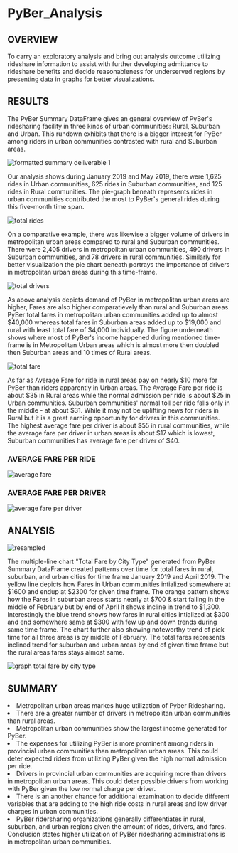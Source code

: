 # PyBer_Analysis
## OVERVIEW

To carry an exploratory analysis and bring out analysis outcome utilizing rideshare information to assist with further developing admittance to rideshare benefits and decide reasonableness for underserved regions by presenting data in graphs for better visualizations. 

## RESULTS

The PyBer Summary DataFrame gives an general overview of PyBer's ridesharing facility in three kinds of urban communities: Rural, Suburban and Urban. This rundown exhibits that there is a bigger interest for PyBer among riders in urban communities contrasted with rural and Suburban areas. 

![formatted summary deliverable 1](https://user-images.githubusercontent.com/86158802/128077186-d63c06d5-e35e-447c-8748-5a5b7ceda693.PNG)

Our analysis shows during January 2019 and May 2019, there were 1,625 rides in Urban communities, 625 rides in Suburban communities, and 125 rides in Rural communities. The pie-graph beneath represents rides in urban communities contributed the most to PyBer's general rides during this five-month time span.

![total rides](https://user-images.githubusercontent.com/86158802/128077225-ca4d0b12-842b-46a3-b85f-5cca53945e75.PNG)

On a comparative example, there was likewise a bigger volume of drivers in metropolitan urban areas compared to rural and Suburban communities. There were 2,405 drivers in metropolitan urban communities, 490 drivers in Suburban communities, and 78 drivers in rural communities. Similarly for better visualization the pie chart beneath portrays the importance of drivers in metropolitan urban areas during this time-frame. 

![total drivers](https://user-images.githubusercontent.com/86158802/128077258-10bc5806-f980-4235-81dc-0a3911ff4652.PNG)

As above analysis depicts demand of PyBer in metropolitan urban areas are higher, Fares are also higher comparatievely than rural and Suburban areas. PyBer total fares in metropolitan urban communities added up to almost $40,000 whereas total fares in Suburban areas added up to $19,000 and rural with least total fare of $4,000 individually. The figure underneath shows where most of PyBer's income happened during mentioned time-frame is in Metropolitan Urban areas which is almost more then doubled then Suburban areas and 10 times of Rural areas. 

![total fare](https://user-images.githubusercontent.com/86158802/128077282-cbbd877e-7637-409e-b1f0-cb25f872dd0b.PNG)

As far as Average Fare for ride in rural areas pay on nearly $10 more for PyBer than riders apparently in Urban areas. The Average Fare per ride is about $35 in Rural areas while the normal admission per ride is about $25 in Urban communities. Suburban communities' normal toll per ride falls only in the middle - at about $31. While it may not be uplifting news for riders in Rural but it is a great earning opportunity for drivers in this communities. The highest average fare per driver is about $55 in rural communities, while the average fare per driver in urban areas is about $17 which is lowest, Suburban communities has average fare per driver of $40.

### AVERAGE FARE PER RIDE

![average fare](https://user-images.githubusercontent.com/86158802/128077323-8b156e8e-cd8c-45d0-ba1a-e5930268ac3d.PNG)

### AVERAGE FARE PER DRIVER

![average fare per driver](https://user-images.githubusercontent.com/86158802/128077367-2e7310a3-004f-487a-96cb-100e64b109cc.PNG)

## ANALYSIS

![resampled](https://user-images.githubusercontent.com/86158802/128078011-4fbf5ab4-b732-4c21-b9bd-bb9059fe005a.PNG)


The multiple-line chart "Total Fare by City Type" generated from PyBer Summary DataFrame created patterns over time for total fares in rural, suburban, and urban cities for time frame January 2019 and April 2019. The yellow  line depicts how Fares in Urban communities intialized somewhere at $1600 and endup at $2300 for given time frame. The orange pattern shows how the Fares in suburban areas starts nearly at $700 & start falling in the middle of February but by end of April it shows incline in trend to $1,300. Interestingly the blue trend shows how fares in rural cities intialized at $300 and end somewhere same at $300 with few up and down trends during same time frame. The chart further also showing noteworthy trend of pick time for all three areas is by middle of February. The total fares represents inclined trend for suburban and urban areas by end of given time frame but the rural areas fares stays almost same.

![graph total fare by city type](https://user-images.githubusercontent.com/86158802/128077395-8262dcd2-7460-419f-b366-e61f3574a104.PNG)

## SUMMARY

<LI>Metropolitan urban areas markes huge utilization of Pyber Ridesharing. </LI>

<LI>There are a greater number of drivers in metropolitan urban communities than rural areas.</LI>

<LI>Metropolitan urban communities show the largest income generated for PyBer.</LI>

<LI>The expenses for utilizing PyBer is more prominent among riders in provincial urban communities than metropolitan urban areas. This could deter expected riders from utilizing PyBer given the high normal admission per ride. </LI>

<LI>Drivers in provincial urban communities are acquiring more than drivers in metropolitan urban areas. This could deter possible drivers from working with PyBer given the low normal charge per driver. </LI>

<LI>There is an another chance for additional examination to decide different variables that are adding to the high ride costs in rural areas and low driver charges in urban communities.</LI>

<li>PyBer ridersharing organizations generally differentiates in rural, suburban, and urban regions given the amount of rides, drivers, and fares. Conclusion states higher utilization of PyBer ridesharing administrations is in metropolitan urban communities.</li>
